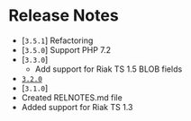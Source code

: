 Release Notes
=============
* [`3.5.1`] Refactoring
* [`3.5.0`] Support PHP 7.2
* [`3.3.0`]
  * Add support for Riak TS 1.5 BLOB fields
* [`3.2.0`](https://github.com/basho/riak-php-client/issues?q=milestone%3Ariak-php-client-3.2.0)
* [`3.1.0`]
 * Created RELNOTES.md file
 * Added support for Riak TS 1.3
